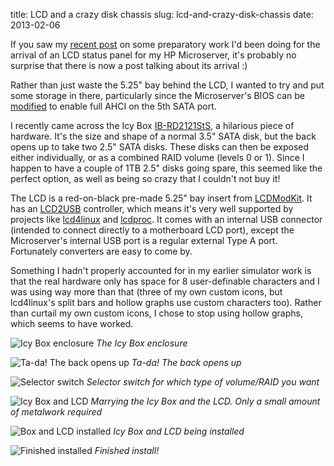 title: LCD and a crazy disk chassis
slug: lcd-and-crazy-disk-chassis
date: 2013-02-06


If you saw my [recent post](http://www.tenshu.net/2013/01/funky-lcd4linux-python-module.html) on some preparatory work I'd been doing for the arrival of an LCD status panel for my HP Microserver, it's probably no surprise that there is now a post talking about its arrival :)

Rather than just waste the 5.25" bay behind the LCD, I wanted to try and put some storage in there, particularly since the Microserver's BIOS can be [modified](http://www.avforums.com/forums/networking-nas/1521657-hp-n36l-microserver-updated-ahci-bios-support.html) to enable full AHCI on the 5th SATA port.

I recently came across the Icy Box [IB-RD2121StS](http://www.raidsonic.de/en/products/ssd.php?we_objectID=8206), a hilarious piece of hardware. It's the size and shape of a normal 3.5" SATA disk, but the back opens up to take two 2.5" SATA disks. These disks can then be exposed either individually, or as a combined RAID volume (levels 0 or 1). Since I happen to have a couple of 1TB 2.5" disks going spare, this seemed like the perfect option, as well as being so crazy that I couldn't not buy it!

The LCD is a red-on-black pre-made 5.25" bay insert from [LCDModKit](http://www.lcdmodkit.com/). It has an [LCD2USB](http://www.harbaum.org/till/lcd2usb/index.shtml) controller, which means it's very well supported by projects like [lcd4linux](http://ssl.bulix.org/projects/lcd4linux/) and [lcdproc](http://www.lcdproc.org/). It comes with an internal USB connector (intended to connect directly to a motherboard LCD port), except the Microserver's internal USB port is a regular external Type A port. Fortunately converters are easy to come by.

Something I hadn't properly accounted for in my earlier simulator work is that the real hardware only has space for 8 user-definable characters and I was using way more than that (three of my own custom icons, but lcd4linux's split bars and hollow graphs use custom characters too). Rather than curtail my own custom icons, I chose to stop using hollow graphs, which seems to have worked.

![Icy Box enclosure]({filename}/images/IMG_5588.jpg)
*The Icy Box enclosure*

![Ta-da! The back opens up]({filename}/images/IMG_5592.jpg)
*Ta-da! The back opens up*

![Selector switch]({filename}/images/IMG_5590.jpg)
*Selector switch for which type of volume/RAID you want*

![Icy Box and LCD]({filename}/images/IMG_5598.jpg)
*Marrying the Icy Box and the LCD. Only a small amount of metalwork required*

![Box and LCD installed]({filename}/images/IMG_5600.jpg)
*Icy Box and LCD being installed*

![Finished installed]({filename}/images/IMG_5606.jpg)
*Finished install!*

